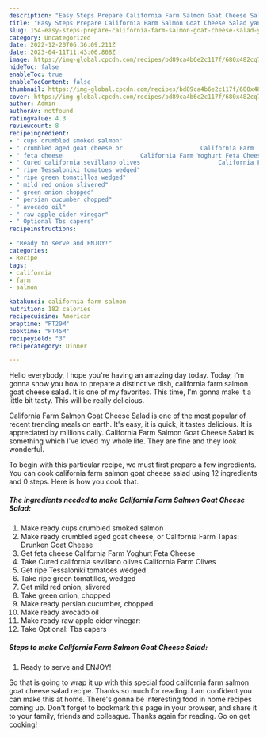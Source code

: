 ```yaml
---
description: "Easy Steps Prepare California Farm Salmon Goat Cheese Salad yang Delicious}"
title: "Easy Steps Prepare California Farm Salmon Goat Cheese Salad yang Delicious}"
slug: 154-easy-steps-prepare-california-farm-salmon-goat-cheese-salad-yang-delicious
category: Uncategorized
date: 2022-12-20T06:36:09.211Z
date: 2023-04-11T11:43:06.868Z
image: https://img-global.cpcdn.com/recipes/bd89ca4b6e2c117f/680x482cq70/california-farm-salmon-goat-cheese-salad-recipe-main-photo.jpg
hideToc: false
enableToc: true
enableTocContent: false
thumbnail: https://img-global.cpcdn.com/recipes/bd89ca4b6e2c117f/680x482cq70/california-farm-salmon-goat-cheese-salad-recipe-main-photo.jpg
cover: https://img-global.cpcdn.com/recipes/bd89ca4b6e2c117f/680x482cq70/california-farm-salmon-goat-cheese-salad-recipe-main-photo.jpg
author: Admin
authorAv: notfound
ratingvalue: 4.3
reviewcount: 8
recipeingredient:
- " cups crumbled smoked salmon"
- " crumbled aged goat cheese or                      California Farm Tapas Drunken Goat Cheese"
- " feta cheese                      California Farm Yoghurt Feta Cheese"
- " Cured california sevillano olives                      California Farm Olives"
- " ripe Tessaloniki tomatoes wedged"
- " ripe green tomatillos wedged"
- " mild red onion slivered"
- " green onion chopped"
- " persian cucumber chopped"
- " avocado oil"
- " raw apple cider vinegar"
- " Optional Tbs capers"
recipeinstructions:

- "Ready to serve and ENJOY!"
categories:
- Recipe
tags:
- california
- farm
- salmon

katakunci: california farm salmon 
nutrition: 182 calories
recipecuisine: American
preptime: "PT29M"
cooktime: "PT45M"
recipeyield: "3"
recipecategory: Dinner

---
```



Hello everybody, I hope you're having an amazing day today. Today, I'm gonna show you how to prepare a distinctive dish, california farm salmon goat cheese salad. It is one of my favorites. This time, I'm gonna make it a little bit tasty. This will be really delicious.



California Farm Salmon Goat Cheese Salad is one of the most popular of recent trending meals on earth. It's easy, it is quick, it tastes delicious. It is appreciated by millions daily. California Farm Salmon Goat Cheese Salad is something which I've loved my whole life. They are fine and they look wonderful.


To begin with this particular recipe, we must first prepare a few ingredients. You can cook california farm salmon goat cheese salad using 12 ingredients and 0 steps. Here is how you cook that.

<!--inarticleads1-->

##### The ingredients needed to make California Farm Salmon Goat Cheese Salad:

1. Make ready  cups crumbled smoked salmon
1. Make ready  crumbled aged goat cheese, or                      California Farm Tapas: Drunken Goat Cheese
1. Get  feta cheese                      California Farm Yoghurt Feta Cheese
1. Take  Cured california sevillano olives                      California Farm Olives
1. Get  ripe Tessaloniki tomatoes wedged
1. Take  ripe green tomatillos, wedged
1. Get  mild red onion, slivered
1. Take  green onion, chopped
1. Make ready  persian cucumber, chopped
1. Make ready  avocado oil
1. Make ready  raw apple cider vinegar:
1. Take  Optional: Tbs capers




<!--inarticleads2-->

##### Steps to make California Farm Salmon Goat Cheese Salad:


1. Ready to serve and ENJOY!



So that is going to wrap it up with this special food california farm salmon goat cheese salad recipe. Thanks so much for reading. I am confident you can make this at home. There's gonna be interesting food in home recipes coming up. Don't forget to bookmark this page in your browser, and share it to your family, friends and colleague. Thanks again for reading. Go on get cooking!
